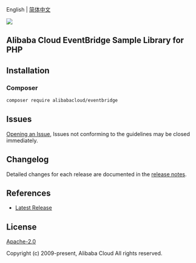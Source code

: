 English | [简体中文](README-CN.md)

![](https://aliyunsdk-pages.alicdn.com/icons/AlibabaCloud.svg)

## Alibaba Cloud EventBridge Sample Library for PHP

## Installation

### Composer

```bash
composer require alibabacloud/eventbridge
```

## Issues

[Opening an Issue](https://github.com/aliyun/alibabacloud-sdk/issues/new), Issues not conforming to the guidelines may be closed immediately.

## Changelog

Detailed changes for each release are documented in the [release notes](./ChangeLog.txt).

## References

* [Latest Release](https://github.com/aliyun/alibabacloud-sdk)

## License

[Apache-2.0](http://www.apache.org/licenses/LICENSE-2.0)

Copyright (c) 2009-present, Alibaba Cloud All rights reserved.
